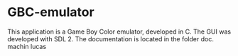 # GBC-emulator
This application is a Game Boy Color emulator, developed in C.
The GUI was developed with SDL 2.
The documentation is located in the folder doc.
machin
lucas